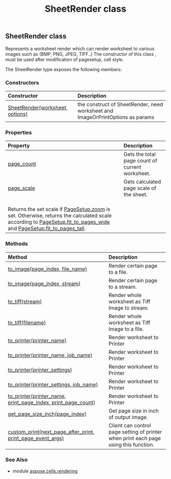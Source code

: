 ﻿---
title: SheetRender class
second_title: Aspose.Cells for Python via .NET API References
description: 
type: docs
weight: 100
url: /aspose.cells.rendering/sheetrender/
is_root: false
---

## SheetRender class

Represents a worksheet render which can render worksheet to various images such as (BMP, PNG, JPEG, TIFF..)
The constructor of this class , must be used after modification of pagesetup, cell style.



The SheetRender type exposes the following members:

### Constructors
| Constructor | Description |
| :- | :- |
| [SheetRender(worksheet, options)](/cells/python-net/aspose.cells.rendering/sheetrender/__init__/#Worksheet-ImageOrPrintOptions) | the construct of SheetRender, need worksheet and ImageOrPrintOptions as params |


### Properties
| Property | Description |
| :- | :- |
| [page_count](/cells/python-net/aspose.cells.rendering/sheetrender/page_count) | Gets the total page count of current worksheet. |
| [page_scale](/cells/python-net/aspose.cells.rendering/sheetrender/page_scale) | Gets calculated page scale of the sheet.<br/>Returns the set scale if [PageSetup.zoom](/cells/python-net/aspose.cells/pagesetup#zoom) is set. Otherwise, returns the calculated scale according to [PageSetup.fit_to_pages_wide](/cells/python-net/aspose.cells/pagesetup#fit_to_pages_wide) and [PageSetup.fit_to_pages_tall](/cells/python-net/aspose.cells/pagesetup#fit_to_pages_tall). |


### Methods
| Method | Description |
| :- | :- |
| [to_image(page_index, file_name)](/cells/python-net/aspose.cells.rendering/sheetrender/to_image/#int-str) | Render certain page to a file. |
| [to_image(page_index, stream)](/cells/python-net/aspose.cells.rendering/sheetrender/to_image/#int-io.RawIOBase) | Render certain page to a stream. |
| [to_tiff(stream)](/cells/python-net/aspose.cells.rendering/sheetrender/to_tiff/#io.RawIOBase) | Render whole worksheet as Tiff Image to stream. |
| [to_tiff(filename)](/cells/python-net/aspose.cells.rendering/sheetrender/to_tiff/#str) | Render whole worksheet as Tiff Image to a file. |
| [to_printer(printer_name)](/cells/python-net/aspose.cells.rendering/sheetrender/to_printer/#str) | Render worksheet to Printer |
| [to_printer(printer_name, job_name)](/cells/python-net/aspose.cells.rendering/sheetrender/to_printer/#str-str) | Render worksheet to Printer |
| [to_printer(printer_settings)](/cells/python-net/aspose.cells.rendering/sheetrender/to_printer/#aspose.pydrawing.printing.PrinterSettings) | Render worksheet to Printer |
| [to_printer(printer_settings, job_name)](/cells/python-net/aspose.cells.rendering/sheetrender/to_printer/#aspose.pydrawing.printing.PrinterSettings-str) | Render worksheet to Printer |
| [to_printer(printer_name, print_page_index, print_page_count)](/cells/python-net/aspose.cells.rendering/sheetrender/to_printer/#str-int-int) | Render worksheet to Printer |
| [get_page_size_inch(page_index)](/cells/python-net/aspose.cells.rendering/sheetrender/get_page_size_inch/#int) | Get page size in inch of output image. |
| [custom_print(next_page_after_print, print_page_event_args)](/cells/python-net/aspose.cells.rendering/sheetrender/custom_print/#bool-aspose.pydrawing.printing.PrintPageEventArgs) | Client can control page setting of printer when print each page using this function. |



### See Also
* module [aspose.cells.rendering](..)
